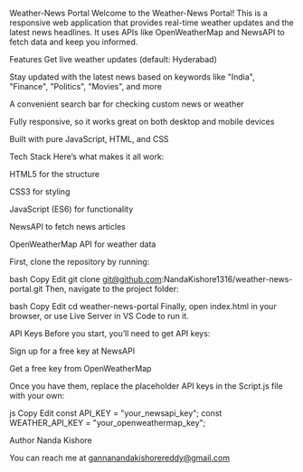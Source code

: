 Weather-News Portal
Welcome to the Weather-News Portal! This is a responsive web application that provides real-time weather updates and the latest news headlines. It uses APIs like OpenWeatherMap and NewsAPI to fetch data and keep you informed.

Features
Get live weather updates (default: Hyderabad)

Stay updated with the latest news based on keywords like "India", "Finance", "Politics", "Movies", and more

A convenient search bar for checking custom news or weather

Fully responsive, so it works great on both desktop and mobile devices

Built with pure JavaScript, HTML, and CSS

Tech Stack
Here’s what makes it all work:

HTML5 for the structure

CSS3 for styling

JavaScript (ES6) for functionality

NewsAPI to fetch news articles

OpenWeatherMap API for weather data

First, clone the repository by running:

bash
Copy
Edit
git clone git@github.com:NandaKishore1316/weather-news-portal.git
Then, navigate to the project folder:

bash
Copy
Edit
cd weather-news-portal
Finally, open index.html in your browser, or use Live Server in VS Code to run it.

API Keys
Before you start, you’ll need to get API keys:

Sign up for a free key at NewsAPI

Get a free key from OpenWeatherMap

Once you have them, replace the placeholder API keys in the Script.js file with your own:

js
Copy
Edit
const API_KEY = "your_newsapi_key";
const WEATHER_API_KEY = "your_openweathermap_key";

Author
Nanda Kishore

You can reach me at gannanandakishorereddy@gmail.com
